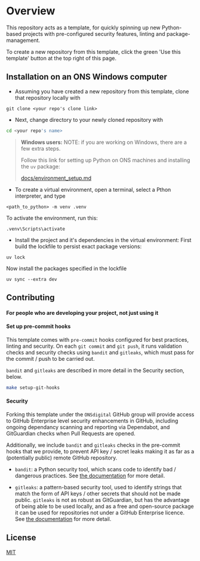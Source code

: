 # Overview

This repository acts as a template, for quickly spinning up new Python-based projects with pre-configured security features, linting and package-management.

To create a new repository from this template, click the green 'Use this template' button at the top right of this page.

## Installation on an ONS Windows computer

* Assuming you have created a new repository from this template, clone that repository locally with 
```
git clone <your repo's clone link>
```

* Next, change directory to your newly cloned repository with 
```bash
cd <your repo's name>
```

>**Windows users:**
>NOTE: if you are working on Windows, there are a few extra steps.
> 
>Follow this link for setting up Python on ONS machines and installing the `uv` package:
>
>[docs/environment_setup.md](docs/environment_setup.md)
>

* To create a virtual environment, open a terminal, select a Pthon interpreter, and type
```
<path_to_python> -m venv .venv
```

To activate the environment, run this:
```
.venv\Scripts\activate
```


* Install the project and it's dependencies in the virtual environment: 
First build the lockfile to persist exact package versions:
```
uv lock  
```
Now install the packages specified in the lockfile
```
uv sync --extra dev
```


## Contributing

#### For people who are developing your project, not just using it

#### Set up pre-commit hooks
This template comes with `pre-commit` hooks configured for best practices, linting and security.
On each `git commit` and `git push`, it runs validation checks and security checks using `bandit` and `gitleaks`, which must pass for the commit / push to be carried out.

`bandit` and `gitleaks` are described in more detail in the Security section, below.

```bash
make setup-git-hooks
```

#### Security

Forking this template under the `ONSdigital` GitHub group will provide access to GitHub Enterprise level security enhancements in GitHub, including ongoing dependancy scanning and reporting via Dependabot, and GitGuardian checks when Pull Requests are opened.

Additionally, we include `bandit` and `gitleaks` checks in the pre-commit hooks that we provide, to prevent API key / secret leaks making it as far as a (potentially public) remote GitHub repository.

* `bandit`: a Python security tool, which scans code to identify bad / dangerous practices. See [the documentation](https://bandit.readthedocs.io/en/latest/) for more detail.

* `gitleaks`: a pattern-based security tool, used to identify strings that match the form of API keys / other secrets that should not be made public. `gitleaks` is not as robust as GitGuardian, but has the advantage of being able to be used locally, and as a free and open-source package it can be used for repositories not under a GitHub Enterprise licence. See [the documentation](https://github.com/gitleaks/gitleaks) for more detail.

## License

[MIT](https://choosealicense.com/licenses/mit/)
